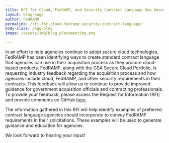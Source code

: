 ```yaml
---
title: RFI for Cloud, FedRAMP, and Security Contract Language Due December 15th
layout: blog-page
author: FedRAMP
permalink: /rfi-for-cloud-fedramp-security-contract-language/
body-class: page-blog
image: /assets/img/blog_placementimg.png

---
```

In an effort to help agencies continue to adopt secure cloud technologies, FedRAMP has been identifying ways to create standard contract language that agencies can use in their acquisition process as they procure cloud-based products. FedRAMP, along with the GSA Secure Cloud Portfolio, is requesting industry feedback regarding the acquisition process and how agencies include cloud, FedRAMP, and other security requirements in their contracts. This feedback will allow us to continue to provide improved guidance for government acquisition officials and contracting professionals. To provide your feedback, please access the Request for Information (RFI) and provide comments on GitHub [here](https://github.com/GSA/fedramp/blob/master/rfi-directory/contract_language.md).

The information gathered in this RFI will help identify examples of preferred contract language agencies should incorporate to convey FedRAMP requirements in their solicitations. These examples will be used to generate guidance and education for agencies.

We look forward to hearing your input!
